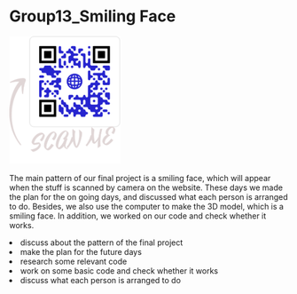 
 <h1> Group13_Smiling Face </h1>
 
<img src="website/pages/QR_Codes/repo.png" alt="QRCodeForMainPage" width="200"/>

<p> The main pattern of our final project is a smiling face, which will appear when the stuff is scanned by camera on the website. These days we made the plan for the on going days, and discussed what each person is arranged to do. Besides, we also use the computer to make the 3D model, which is a smiling face. In addition, we worked on our code and check whether it works. </p>

<li> discuss about the pattern of the final project </li>
<li> make the plan for the future days </li>
<li> research some relevant code </li>
<li> work on some basic code and check whether it works </li>
<li> discuss what each person is arranged to do </li>





